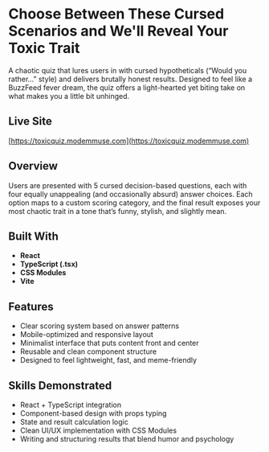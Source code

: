 # Choose Between These Cursed Scenarios and We'll Reveal Your Toxic Trait

A chaotic quiz that lures users in with cursed hypotheticals (“Would you rather…” style) and delivers brutally honest results. Designed to feel like a BuzzFeed fever dream, the quiz offers a light-hearted yet biting take on what makes you a little bit unhinged.

## Live Site
[https://toxicquiz.modemmuse.com](https://toxicquiz.modemmuse.com)

## Overview
Users are presented with 5 cursed decision-based questions, each with four equally unappealing (and occasionally absurd) answer choices. Each option maps to a custom scoring category, and the final result exposes your most chaotic trait in a tone that’s funny, stylish, and slightly mean.

## Built With
- **React**
- **TypeScript (.tsx)**
- **CSS Modules**
- **Vite**

## Features
- Clear scoring system based on answer patterns
- Mobile-optimized and responsive layout
- Minimalist interface that puts content front and center
- Reusable and clean component structure
- Designed to feel lightweight, fast, and meme-friendly

## Skills Demonstrated
- React + TypeScript integration
- Component-based design with props typing
- State and result calculation logic
- Clean UI/UX implementation with CSS Modules
- Writing and structuring results that blend humor and psychology
